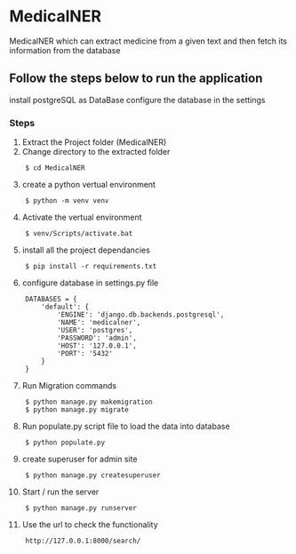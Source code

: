 # MedicalNER
MedicalNER which can extract medicine from a given text and then fetch its information from the database
## Follow the steps below to run the application

install postgreSQL as DataBase
configure the database in the settings

### Steps

1. Extract the Project folder (MedicalNER)
2. Change directory to the extracted folder
```
    $ cd MedicalNER
```
3. create a python vertual environment
```
    $ python -m venv venv
```
4. Activate the vertual environment
```
    $ venv/Scripts/activate.bat
```
5. install all the project dependancies
```
    $ pip install -r requirements.txt
```
6. configure database in settings.py file
```
    DATABASES = {
        'default': {
            'ENGINE': 'django.db.backends.postgresql',
            'NAME': 'medicalner',
            'USER': 'postgres',
            'PASSWORD': 'admin',
            'HOST': '127.0.0.1',
            'PORT': '5432'
        }
    }
```
7. Run Migration commands
```
    $ python manage.py makemigration
    $ python manage.py migrate
```
8. Run populate.py script file to load the data into database
```
    $ python populate.py
```
9. create superuser for admin site
```
    $ python manage.py createsuperuser
```
10. Start / run the server
```
    $ python manage.py runserver
```
11. Use the url to check the functionality
```
    http://127.0.0.1:8000/search/
```
